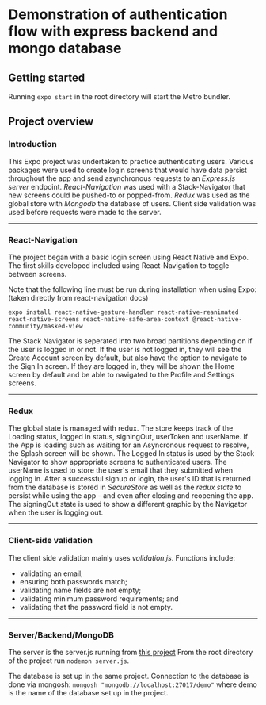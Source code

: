 # Demonstration of authentication flow with express backend and mongo database

## Getting started

Running `expo start` in the root directory will start the Metro bundler.

## Project overview

### Introduction

This Expo project was undertaken to practice authenticating users. Various packages were used to create login screens that would have data persist throughout the app and send asynchronous requests to an _Express.js server_ endpoint. _React-Navigation_ was used with a Stack-Navigator that new screens could be pushed-to or popped-from. _Redux_ was used as the global store with _Mongodb_ the database of users. Client side validation was used before requests were made to the server.

---

### React-Navigation

The project began with a basic login screen using React Native and Expo. The first skills developed included using React-Navigation to toggle between screens.

Note that the following line must be run during installation when using Expo: (taken directly from react-navigation docs)

`expo install react-native-gesture-handler react-native-reanimated react-native-screens react-native-safe-area-context @react-native-community/masked-view`

The Stack Navigator is seperated into two broad partitions depending on if the user is logged in or not. If the user is not logged in, they will see the Create Account screen by default, but also have the option to navigate to the Sign In screen. If they are logged in, they will be shown the Home screen by default and be able to navigated to the Profile and Settings screens.

---

### Redux

The global state is managed with redux. The store keeps track of the Loading status, logged in status, signingOut, userToken and userName. If the App is loading such as waiting for an Asyncronous request to resolve, the Splash screen will be shown. The Logged In status is used by the Stack Navigator to show appropriate screens to authenticated users. The userName is used to store the user's email that they submitted when logging in. After a successful signup or login, the user's ID that is returned from the database is stored in _SecureStore_ as well as the _redux state_ to persist while using the app - and even after closing and reopening the app. The signingOut state is used to show a different graphic by the Navigator when the user is logging out.

---

### Client-side validation

The client side validation mainly uses _validation.js_. Functions include:

- validating an email;
- ensuring both passwords match;
- validating name fields are not empty;
- validating minimum password requirements; and
- validating that the password field is not empty.

---

### Server/Backend/MongoDB

The server is the server.js running from [this project](https://github.com/christopher-1989/single-page-auth-hash-sanitation-validation)
From the root directory of the project run `nodemon server.js`.

The database is set up in the same project. Connection to the database is done via mongosh:
`mongosh "mongodb://localhost:27017/demo"` where demo is the name of the database set up in the project.
